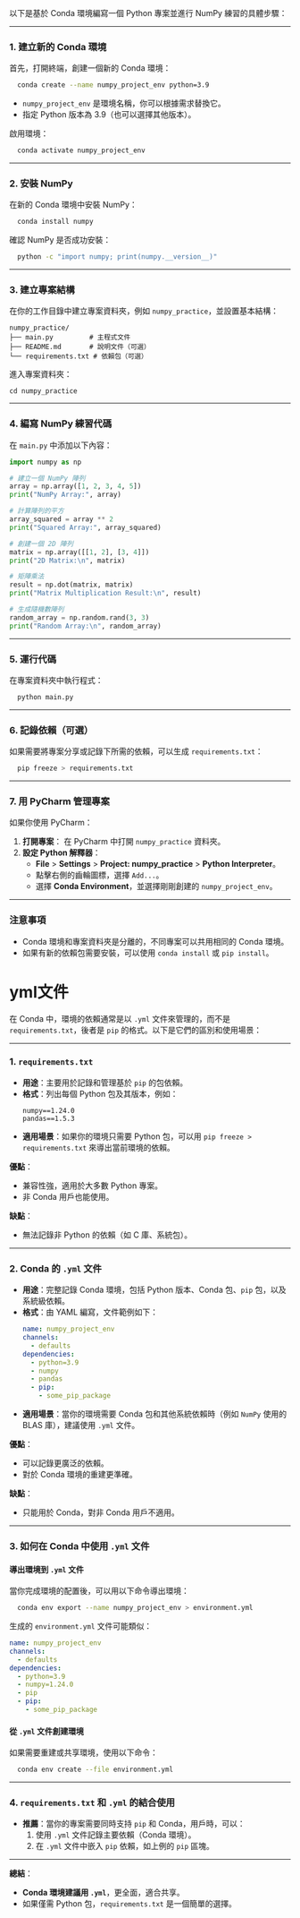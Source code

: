 以下是基於 Conda 環境編寫一個 Python 專案並進行 NumPy 練習的具體步驟：

---

### 1. **建立新的 Conda 環境**
首先，打開終端，創建一個新的 Conda 環境：
```bash
  conda create --name numpy_project_env python=3.9
```
- `numpy_project_env` 是環境名稱，你可以根據需求替換它。
- 指定 Python 版本為 3.9（也可以選擇其他版本）。

啟用環境：
```bash
  conda activate numpy_project_env
```

---

### 2. **安裝 NumPy**
在新的 Conda 環境中安裝 NumPy：
```bash
  conda install numpy
```
確認 NumPy 是否成功安裝：
```bash
  python -c "import numpy; print(numpy.__version__)"
```

---

### 3. **建立專案結構**
在你的工作目錄中建立專案資料夾，例如 `numpy_practice`，並設置基本結構：
```plaintext
numpy_practice/
├── main.py         # 主程式文件
├── README.md       # 說明文件（可選）
└── requirements.txt # 依賴包（可選）
```

進入專案資料夾：
```
cd numpy_practice
```

---

### 4. **編寫 NumPy 練習代碼**
在 `main.py` 中添加以下內容：
```python
import numpy as np

# 建立一個 NumPy 陣列
array = np.array([1, 2, 3, 4, 5])
print("NumPy Array:", array)

# 計算陣列的平方
array_squared = array ** 2
print("Squared Array:", array_squared)

# 創建一個 2D 陣列
matrix = np.array([[1, 2], [3, 4]])
print("2D Matrix:\n", matrix)

# 矩陣乘法
result = np.dot(matrix, matrix)
print("Matrix Multiplication Result:\n", result)

# 生成隨機數陣列
random_array = np.random.rand(3, 3)
print("Random Array:\n", random_array)
```

---

### 5. **運行代碼**
在專案資料夾中執行程式：
```bash
  python main.py
```

---

### 6. **記錄依賴（可選）**
如果需要將專案分享或記錄下所需的依賴，可以生成 `requirements.txt`：
```bash
  pip freeze > requirements.txt
```

---

### 7. **用 PyCharm 管理專案**
如果你使用 PyCharm：
1. **打開專案**：
   在 PyCharm 中打開 `numpy_practice` 資料夾。
2. **設定 Python 解釋器**：
   - **File** > **Settings** > **Project: numpy_practice** > **Python Interpreter**。
   - 點擊右側的齒輪圖標，選擇 `Add...`。
   - 選擇 **Conda Environment**，並選擇剛剛創建的 `numpy_project_env`。

---

### 注意事項
- Conda 環境和專案資料夾是分離的，不同專案可以共用相同的 Conda 環境。
- 如果有新的依賴包需要安裝，可以使用 `conda install` 或 `pip install`。


# yml文件

在 Conda 中，環境的依賴通常是以 `.yml` 文件來管理的，而不是 `requirements.txt`，後者是 `pip` 的格式。以下是它們的區別和使用場景：

---

### 1. **`requirements.txt`**
- **用途**：主要用於記錄和管理基於 `pip` 的包依賴。
- **格式**：列出每個 Python 包及其版本，例如：
  ```plaintext
  numpy==1.24.0
  pandas==1.5.3
  ```
- **適用場景**：如果你的環境只需要 Python 包，可以用 `pip freeze > requirements.txt` 來導出當前環境的依賴。

**優點**：
- 兼容性強，適用於大多數 Python 專案。
- 非 Conda 用戶也能使用。

**缺點**：
- 無法記錄非 Python 的依賴（如 C 庫、系統包）。

---

### 2. **Conda 的 `.yml` 文件**
- **用途**：完整記錄 Conda 環境，包括 Python 版本、Conda 包、`pip` 包，以及系統級依賴。
- **格式**：由 YAML 編寫，文件範例如下：
  ```yaml
  name: numpy_project_env
  channels:
    - defaults
  dependencies:
    - python=3.9
    - numpy
    - pandas
    - pip:
      - some_pip_package
  ```
- **適用場景**：當你的環境需要 Conda 包和其他系統依賴時（例如 `NumPy` 使用的 BLAS 庫），建議使用 `.yml` 文件。

**優點**：
- 可以記錄更廣泛的依賴。
- 對於 Conda 環境的重建更準確。

**缺點**：
- 只能用於 Conda，對非 Conda 用戶不適用。

---

### 3. **如何在 Conda 中使用 `.yml` 文件**

#### **導出環境到 `.yml` 文件**
當你完成環境的配置後，可以用以下命令導出環境：
```bash
  conda env export --name numpy_project_env > environment.yml
```

生成的 `environment.yml` 文件可能類似：
```yaml
name: numpy_project_env
channels:
  - defaults
dependencies:
  - python=3.9
  - numpy=1.24.0
  - pip
  - pip:
    - some_pip_package
```

#### **從 `.yml` 文件創建環境**
如果需要重建或共享環境，使用以下命令：
```bash
  conda env create --file environment.yml
```

---

### 4. **`requirements.txt` 和 `.yml` 的結合使用**
- **推薦**：當你的專案需要同時支持 `pip` 和 Conda，用戶時，可以：
  1. 使用 `.yml` 文件記錄主要依賴（Conda 環境）。
  2. 在 `.yml` 文件中嵌入 `pip` 依賴，如上例的 `pip` 區塊。

---

**總結**：
- **Conda 環境建議用 `.yml`**，更全面，適合共享。
- 如果僅需 Python 包，`requirements.txt` 是一個簡單的選擇。
